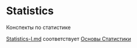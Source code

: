 # Statistics
Конспекты по статистике


[Statistics-I.md](https://github.com/wtfnukee/Statistics/blob/master/Statistics-I.md) соответствует [Основы Статистики](https://stepik.org/course/76/)
